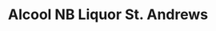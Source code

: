 ---
title: "Alcool NB Liquor St. Andrews"
url: /st-andrews/alcool-nb-liquor-st-andrews/
shop: alcohol
---